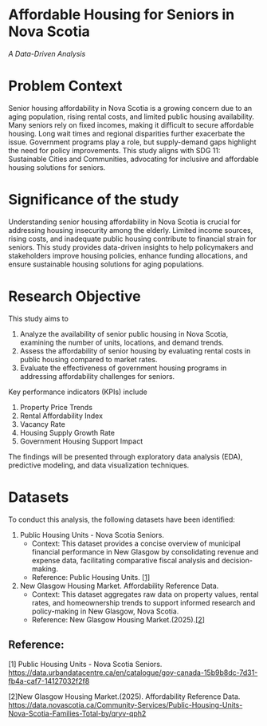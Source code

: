 # Affordable Housing for Seniors in Nova Scotia
*A Data-Driven Analysis*

# Problem Context
Senior housing affordability in Nova Scotia is a growing concern due to an aging population, rising rental costs, and limited public housing availability. Many seniors rely on fixed incomes, making it difficult to secure affordable housing. Long wait times and regional disparities further exacerbate the issue. Government programs play a role, but supply-demand gaps highlight the need for policy improvements.
This study aligns with SDG 11: Sustainable Cities and Communities, advocating for inclusive and affordable housing solutions for seniors.

# Significance of the study
Understanding senior housing affordability in Nova Scotia is crucial for addressing housing insecurity among the elderly. Limited income sources, rising costs, and inadequate public housing contribute to financial strain for seniors. This study provides data-driven insights to help policymakers and stakeholders improve housing policies, enhance funding allocations, and ensure sustainable housing solutions for aging populations.


# Research Objective
This study aims to 
1. Analyze the availability of senior public housing in Nova Scotia, examining the number of units, locations, and demand trends.
2. Assess the affordability of senior housing by evaluating rental costs in public housing compared to market rates.
3. Evaluate the effectiveness of government housing programs in addressing affordability challenges for seniors.


Key performance indicators (KPIs) include 
1. Property Price Trends
2. Rental Affordability Index
3. Vacancy Rate
4. Housing Supply Growth Rate
5. Government Housing Support Impact

The findings will be presented through exploratory data analysis (EDA), predictive modeling, and data visualization techniques.

# Datasets
To conduct this analysis, the following datasets have been identified:

1.	Public Housing Units - Nova Scotia Seniors. 
    - Context: This dataset provides a concise overview of municipal financial performance in New Glasgow by consolidating revenue and expense data, facilitating comparative fiscal analysis and decision-making.
    - Reference: Public Housing Units. [[1]](#1)
2.	New Glasgow Housing Market. Affordability Reference Data.
    - Context: This dataset aggregates raw data on property values, rental rates, and homeownership trends to support informed research and policy-making in New Glasgow, Nova Scotia.
    - Reference: New Glasgow Housing Market.(2025).[[2]](#2)


## Reference:

<a id="1">[1]</a> Public Housing Units - Nova Scotia Seniors. https://data.urbandatacentre.ca/en/catalogue/gov-canada-15b9b8dc-7d31-fb4a-caf7-14127032f2f8

<a id="2">[2]</a>New Glasgow Housing Market.(2025). Affordability Reference Data. https://data.novascotia.ca/Community-Services/Public-Housing-Units-Nova-Scotia-Families-Total-by/qryv-qph2
